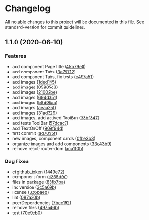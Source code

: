 # Changelog

All notable changes to this project will be documented in this file. See [standard-version](https://github.com/conventional-changelog/standard-version) for commit guidelines.

## 1.1.0 (2020-06-10)


### Features

* add component PageTitle ([45b79e0](https://github.com/avatarsolucoes/avatardomus-components/commit/45b79e050a7feaf6ad53f9d079908014617af662))
* add component Tabs ([3e75712](https://github.com/avatarsolucoes/avatardomus-components/commit/3e75712217ebedb7370f525b5212d79d6b5ead5f))
* add component Tabs, fix tests ([c497a51](https://github.com/avatarsolucoes/avatardomus-components/commit/c497a517b88a89587c8d291df0904e019524efa8))
* add images ([1ded145](https://github.com/avatarsolucoes/avatardomus-components/commit/1ded1454b43691d6cfb84e55b7c6cab4d6553e55))
* add images ([05805c3](https://github.com/avatarsolucoes/avatardomus-components/commit/05805c3f593c377e6088323849cc7ef9a6a82b0c))
* add images ([21002be](https://github.com/avatarsolucoes/avatardomus-components/commit/21002bebd19a66b6fa075fb047434f45382649cb))
* add images ([694d351](https://github.com/avatarsolucoes/avatardomus-components/commit/694d351894f33b573be56f5701dc167bf1ca635c))
* add images ([b8d95aa](https://github.com/avatarsolucoes/avatardomus-components/commit/b8d95aad30a538e9483767201c6f5f9b3c0129d9))
* add images ([aeaa35f](https://github.com/avatarsolucoes/avatardomus-components/commit/aeaa35f154ee0335dcac7130a5e93217f4055d30))
* add images ([31ad329](https://github.com/avatarsolucoes/avatardomus-components/commit/31ad3291411e5b618d06c4ca065ef0bb42a953ed))
* add images, add actived ToolBtn ([33bf347](https://github.com/avatarsolucoes/avatardomus-components/commit/33bf347048f72951765470865d82b8e406c50fdb))
* add tests ToolBar ([57dcac7](https://github.com/avatarsolucoes/avatardomus-components/commit/57dcac705dbae213a839210cbf4fc2800597ae00))
* add TextOnOff ([909f94d](https://github.com/avatarsolucoes/avatardomus-components/commit/909f94d329924f8e7af4bac741314d761a1723cf))
* first commit ([ad7095f](https://github.com/avatarsolucoes/avatardomus-components/commit/ad7095f68c01ee27ce18fc050d1e7e71a66af3f4))
* new images, component cards ([0fbe3b3](https://github.com/avatarsolucoes/avatardomus-components/commit/0fbe3b37bb39ed8108924d04a4f9865c5d729f5e))
* organize images and add components ([33c43b9](https://github.com/avatarsolucoes/avatardomus-components/commit/33c43b9fd8368d2cd00ae303e7e310906df29fa0))
* remove react-router-dom ([aca1f0b](https://github.com/avatarsolucoes/avatardomus-components/commit/aca1f0bb50ccc2aa973d58259407dad684acfa9b))


### Bug Fixes

* ci github_token ([1449e72](https://github.com/avatarsolucoes/avatardomus-components/commit/1449e72bb231efe0ded5ae005c51620cad8e15da))
* component form ([d255d90](https://github.com/avatarsolucoes/avatardomus-components/commit/d255d908b3c38e6a5e97b0c6f1c939d73c86dee7))
* files in package ([83fb7ba](https://github.com/avatarsolucoes/avatardomus-components/commit/83fb7ba8e9e7475f3f07f791120f19296ff243c4))
* inc version ([3c5a69b](https://github.com/avatarsolucoes/avatardomus-components/commit/3c5a69b5b9dac3ae76b9bec02897a27940ffe089))
* license ([326baed](https://github.com/avatarsolucoes/avatardomus-components/commit/326baed7e1803e5f1490adea731255b274fb5264))
* lint ([087a30b](https://github.com/avatarsolucoes/avatardomus-components/commit/087a30b9bd00be9d584f0a031dcb8d429d96b134))
* peerDependencies ([7bcc192](https://github.com/avatarsolucoes/avatardomus-components/commit/7bcc1921a0c004e46efac877c320d82277b46e18))
* remove files ([497546b](https://github.com/avatarsolucoes/avatardomus-components/commit/497546b574fe1b9545b27ea9c35afaf9cf84d3da))
* test ([70e9eb0](https://github.com/avatarsolucoes/avatardomus-components/commit/70e9eb06413670d7f14f921c839fe617f70e95de))
